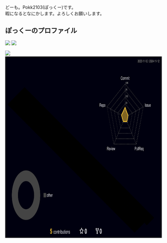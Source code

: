 どーも。Pokk2103(ぽっくー)です。<br />
暇になるとなにかします。よろしくお願いします。

<h2>ぽっくーのプロファイル</h2>

<img src="https://github-readme-stats.vercel.app/api?username=Pokk2103&show_icons=true&cache_seconds=86400&theme=ambient_gradient"> <img src="https://github-readme-stats.vercel.app/api/top-langs/?username=Pokk2103&layout=compact">

<img src="https://github-profile-trophy.vercel.app/?username=Pokk2103&theme=darkhub">
<img src="./profile-3d-contrib/profile-night-rainbow.svg" width="880" height="584.375">
